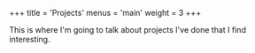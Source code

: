 +++
title = 'Projects'
menus = 'main'
weight = 3
+++

This is where I'm going to talk about projects I've done that I find interesting.
